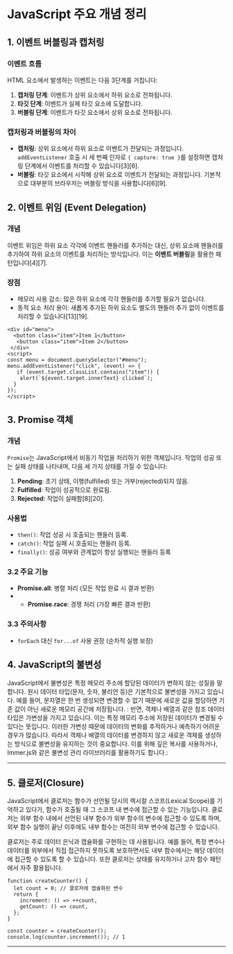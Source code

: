 # JavaScript 주요 개념 정리

## 1. 이벤트 버블링과 캡처링

### **이벤트 흐름**
HTML 요소에서 발생하는 이벤트는 다음 3단계를 거칩니다:
1. **캡처링 단계**: 이벤트가 상위 요소에서 하위 요소로 전파됩니다.
2. **타깃 단계**: 이벤트가 실제 타깃 요소에 도달합니다.
3. **버블링 단계**: 이벤트가 타깃 요소에서 상위 요소로 전파됩니다.

### **캡처링과 버블링의 차이**
- **캡처링**: 상위 요소에서 하위 요소로 이벤트가 전달되는 과정입니다. `addEventListener` 호출 시 세 번째 인자로 `{ capture: true }`를 설정하면 캡처링 단계에서 이벤트를 처리할 수 있습니다[3][6].
- **버블링**: 타깃 요소에서 시작해 상위 요소로 이벤트가 전달되는 과정입니다. 기본적으로 대부분의 브라우저는 버블링 방식을 사용합니다[6][9].

## 2. 이벤트 위임 (Event Delegation)

### **개념**
이벤트 위임은 하위 요소 각각에 이벤트 핸들러를 추가하는 대신, 상위 요소에 핸들러를 추가하여 하위 요소의 이벤트를 처리하는 방식입니다. 이는 **이벤트 버블링**을 활용한 패턴입니다[4][7].

### **장점**
- 메모리 사용 감소: 많은 하위 요소에 각각 핸들러를 추가할 필요가 없습니다.
- 동적 요소 처리 용이: 새롭게 추가된 하위 요소도 별도의 핸들러 추가 없이 이벤트를 처리할 수 있습니다[13][19].

```
<div id="menu">
  <button class="item">Item 1</button>
   <button class="item">Item 2</button>
 </div>
<script>
const menu = document.querySelector("#menu");
menu.addEventListener("click", (event) => {
   if (event.target.classList.contains("item")) {
    alert(`${event.target.innerText} clicked`);
  }
});
</script>
```

## 3. Promise 객체

### **개념**
`Promise`는 JavaScript에서 비동기 작업을 처리하기 위한 객체입니다. 작업의 성공 또는 실패 상태를 나타내며, 다음 세 가지 상태를 가질 수 있습니다:
1. **Pending**: 초기 상태, 이행(fulfilled) 또는 거부(rejected)되지 않음.
2. **Fulfilled**: 작업이 성공적으로 완료됨.
3. **Rejected**: 작업이 실패함[8][20].

### **사용법**
- `then()`: 작업 성공 시 호출되는 핸들러 등록.
- `catch()`: 작업 실패 시 호출되는 핸들러 등록.
- `finally()`: 성공 여부와 관계없이 항상 실행되는 핸들러 등록

### 3.2 주요 기능
- **Promise.all**: 병렬 처리 (모든 작업 완료 시 결과 반환)
- - **Promise.race**: 경쟁 처리 (가장 빠른 결과 반환)
 
### 3.3 주의사항
- `forEach` 대신 `for...of` 사용 권장 (순차적 실행 보장)



## 4. JavaScript의 불변성
JavaScript에서 불변성은 특정 메모리 주소에 할당된 데이터가 변하지 않는 성질을 말합니다. 원시 데이터 타입(문자, 숫자, 불리언 등)은 기본적으로 불변성을 가지고 있습니다. 예를 들어, 문자열은 한 번 생성되면 변경할 수 없기 때문에 새로운 값을 할당하면 기존 값이 아닌 새로운 메모리 공간에 저장됩니다. :
반면, 객체나 배열과 같은 참조 데이터 타입은 가변성을 가지고 있습니다. 이는 특정 메모리 주소에 저장된 데이터가 변경될 수 있다는 뜻입니다. 이러한 가변성 때문에 데이터의 변화를 추적하거나 예측하기 어려운 경우가 많습니다. 따라서 객체나 배열의 데이터를 변경하지 않고 새로운 객체를 생성하는 방식으로 불변성을 유지하는 것이 중요합니다. 이를 위해 깊은 복사를 사용하거나, Immer.js와 같은 불변성 관리 라이브러리를 활용하기도 합니다.:


---

## 5. 클로저(Closure)

JavaScript에서 클로저는 함수가 선언될 당시의 렉시컬 스코프(Lexical Scope)를 기억하고 있다가, 함수가 호출될 때 그 스코프 내 변수에 접근할 수 있는 기능입니다. 클로저는 외부 함수 내에서 선언된 내부 함수가 외부 함수의 변수에 접근할 수 있도록 하며, 외부 함수 실행이 끝난 이후에도 내부 함수는 여전히 외부 변수에 접근할 수 있습니다.

클로저는 주로 데이터 은닉과 캡슐화를 구현하는 데 사용됩니다. 예를 들어, 특정 변수나 데이터를 외부에서 직접 접근하지 못하도록 보호하면서도 내부 함수에서는 해당 데이터에 접근할 수 있도록 할 수 있습니다. 또한 클로저는 상태를 유지하거나 고차 함수 패턴에서 자주 활용됩니다.
```
function createCounter() {
  let count = 0; // 클로저에 캡슐화된 변수
  return {
    increment: () => ++count,
    getCount: () => count,
  };
}

const counter = createCounter();
console.log(counter.increment()); // 1
```

---




